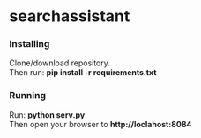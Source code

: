# searchassistant

### Installing
Clone/download repository.<br/>
Then run: **pip install -r requirements.txt**

### Running
Run: **python serv.py**<br/>
Then open your browser to **http://loclahost:8084**
